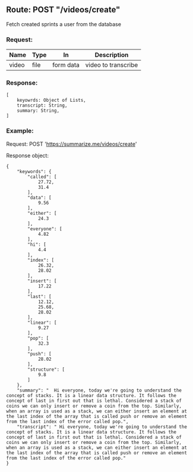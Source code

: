 ## Route: POST "/videos/create"

Fetch created sprints a user from the database

### Request:
| Name	| Type 	    | In  	| Description  	                       |
|---	|---	    |---	|---	                               |
| video	| file   	|form data 	|video to transcribe |

### Response:
```
[
    keyowrds: Object of Lists,
    transcript: String,
    summary: String,
]
```

### Example:

Request: POST 'https://summarize.me/videos/create'

Response object:
```
{
    "keywords": {
        "called": [
            27.72,
            31.4
        ],
        "data": [
            9.56
        ],
        "either": [
            24.3
        ],
        "everyone": [
            4.82
        ],
        "hi": [
            4.4
        ],
        "index": [
            26.32,
            28.02
        ],
        "insert": [
            17.22
        ],
        "last": [
            12.12,
            25.68,
            28.02
        ],
        "linear": [
            9.27
        ],
        "pop": [
            32.3
        ],
        "push": [
            28.02
        ],
        "structure": [
            9.8
        ]
    },
    "summary": "  Hi everyone, today we're going to understand the concept of stacks. It is a linear data structure. It follows the concept of last in first out that is lethal. Considered a stack of coins we can only insert or remove a coin from the top. Similarly, when an array is used as a stack, we can either insert an element at the last index of the array that is called push or remove an element from the last index of the error called pop.",
    "transcript": " Hi everyone, today we're going to understand the concept of stacks. It is a linear data structure. It follows the concept of last in first out that is lethal. Considered a stack of coins we can only insert or remove a coin from the top. Similarly, when an array is used as a stack, we can either insert an element at the last index of the array that is called push or remove an element from the last index of the error called pop."
}
```
